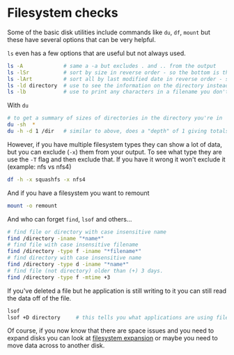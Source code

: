 # Filesystem checks

Some of the basic disk utilities include commands like `du`, `df`, `mount` but these have several options that can be very helpful.

`ls` even has a few options that are useful but not always used.

``` bash
ls -A             # same a -a but excludes . and .. from the output
ls -lSr           # sort by size in reverse order - so the bottom is the largest
ls -lArt          # sort all by last modified date in reverse order - so you see latest at the bottom. 
ls -ld directory  # use to see the information on the directory instead of its contents
ls -lb            # use to print any characters in a filename you don't usually see like spaces, tabs, etc" 
```

With `du`

``` bash
# to get a summary of sizes of directories in the directory you're in
du -sh  *    
du -h -d 1 /dir   # similar to above, does a "depth" of 1 giving totals for the directories under /dir
```

However, if you have multiple filesystem types they can show a lot of data, but you can exclude (`-x`) them from your output. To see what type they are use the `-T` flag and then exclude that. If you have it wrong it won't exclude it (example: nfs vs nfs4)

``` bash
df -h -x squashfs -x nfs4 
```

And if you have a filesystem you want to remount

``` bash
mount -o remount
```

And who can forget `find`, `lsof` and others...

``` bash
# find file or directory with case insensitive name
find /directory -iname "*name*"
# find file with case insensitive filename
find /directory -type f -iname "*filename*"
# find directory with case insensitive name
find /directory -type d -iname "*name*"
# find file (not directory) older than (+) 3 days.
find /directory -type f -mtime +3
```

If you've deleted a file but he application is still writing to it you can still read the data off of the file.

``` bash
lsof 
lsof +D directory     # this tells you what applications are using files in that directory
```

Of course, if you now know that there are space issues and you need to expand disks you can look at [filesystem expansion](/filesystem-expansion.md) or maybe you need to move data across to another disk.